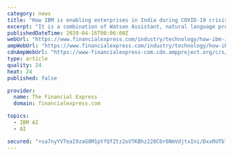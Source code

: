 ```yaml
---
category: news
title: "How IBM is enabling enterprises in India during COVID-19 crisis"
excerpt: "It is a combination of Watson Assistant, natural language processing capabilities from IBM Research, and enterprise AI search capabilities with Watson Discovery. Watson Assistant for Citizens is designed to answer questions about COVID-19 online. IBM is already implementing this at scale in the USA and in European countries such as Czech ..."
publishedDateTime: 2020-04-16T00:06:00Z
webUrl: "https://www.financialexpress.com/industry/technology/how-ibm-is-enabling-enterprises-in-india-during-covid-19-crisis/1929644/"
ampWebUrl: "https://www.financialexpress.com/industry/technology/how-ibm-is-enabling-enterprises-in-india-during-covid-19-crisis/1929644/lite/"
cdnAmpWebUrl: "https://www-financialexpress-com.cdn.ampproject.org/c/s/www.financialexpress.com/industry/technology/how-ibm-is-enabling-enterprises-in-india-during-covid-19-crisis/1929644/lite/"
type: article
quality: 24
heat: 24
published: false

provider:
  name: The Financial Express
  domain: financialexpress.com

topics:
  - IBM AI
  - AI

secured: "+sa7nyYVTeaI9zaG8M1pYfQfZtz2oVTKBhz228C6r6NmVdjtxIni/DxxRUTblUM43LXbTPy7L3XLsM5ijiSNPj2X8+VpLW3cTX1Y44AX6QpI+43JW2fsAuDsiQAaWhqm4zt0amdJAyzCdnTSBCl0LW5DUuYGa+rdhPk35C7PZ8HhAqABlrxvl+ONGkovQL07PQJzD24RWamTDXAt3O2t8dNUk2nxWfsxZJRfmHXc0rfKw02L17UfRozrxMdVL5YU5MEdvyKFh5sQnRQrCKM1G6lFRFAENdsAnKDXaB8yAfHDpuLXrSXnmRpjWLrhjOrrfK2Z8vQBNRKPbc7VjZzXf/Ge0BrL6vO+3DITZuf/9nlzcVmy8+YmWMZVRMWlpRDk6IePwLXPsyuHpCviQtn8ZIDxMUwARLxvrZsYIEp4cA9c5FoFGQ9ZoDN/Y9SEDmqLPRmeUEzzgqnFQrjCr3C4zF4OWyKJSeYJcHTzEg225LA=;H4Ax3a/1wxmdjzThxjwDWQ=="
---
```


